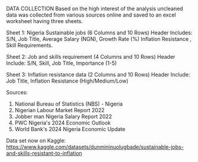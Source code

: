 DATA COLLECTION
Based on the high interest of the analysis  uncleaned data was collected from various sources online and saved to an excel worksheet having three sheets.

Sheet 1:  Nigeria Sustainable jobs  (6 Columns and 10 Rows)
Header Includes: S/N, Job Title,  Average Salary (NGN), Growth Rate (%) Inflation Resistance , Skill Requirements.


Sheet 2: Job and skills requirement  (4 Columns and 10 Rows)
Header Include: S/N, Skill, Job Title, Importance (1-5)

Sheet 3:  Inflation resistance data  (2 Columns and 10 Rows)
Header Include: Job Title, Inflation Resistance (High/Medium/Low)

Sources:
1. National Bureau of Statistics (NBS) - Nigeria
2. Nigerian Labour Market Report 2022
3. Jobber man Nigeria Salary Report 2022
4. PWC Nigeria's 2024 Economic Outlook
5. World Bank's 2024 Nigeria Economic Update

Data set  now on Kaggle: https://www.kaggle.com/datasets/dunmininuolugbade/sustainable-jobs-and-skills-resistant-to-inflation
